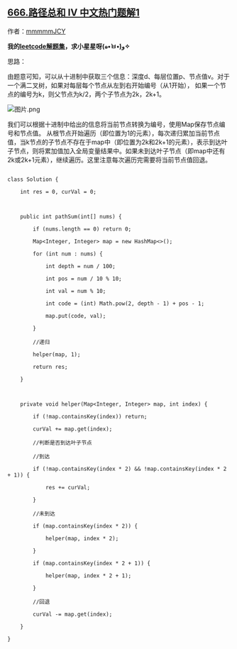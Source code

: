 ## [666.路径总和 IV 中文热门题解1](https://leetcode.cn/problems/path-sum-iv/solutions/100000/java-shi-yong-maphe-di-gui-by-zxy0917)

作者：[mmmmmJCY](https://leetcode.cn/u/mmmmmJCY)

**我的[leetcode解题集](https://github.com/JuiceZhou/Leetcode)，求小星星呀(๑•̀ㅂ•́)و✧**

思路：

由题意可知，可以从十进制中获取三个信息：深度d、每层位置p、节点值v。对于一个满二叉树，如果对每层每个节点从左到右开始编号（从1开始）， 如果一个节点的编号为k，则父节点为k/2，两个子节点为2k，2k+1。
![图片.png](https://pic.leetcode-cn.com/464153b9ac951a11f80ed157e40fa06f5d29ae72219c028bea4a45f8bf4fd255-%E5%9B%BE%E7%89%87.png)


我们可以根据十进制中给出的信息将当前节点转换为编号，使用Map保存节点编号和节点值。 从根节点开始遍历（即位置为1的元素），每次递归累加当前节点值，当k节点的子节点不存在于map中（即位置为2k和2k+1的元素），表示到达叶子节点，则将累加值加入全局变量结果中。如果未到达叶子节点（即map中还有2k或2k+1元素），继续遍历。这里注意每次遍历完需要将当前节点值回退。


```
class Solution {
    int res = 0, curVal = 0;

    public int pathSum(int[] nums) {
        if (nums.length == 0) return 0;
        Map<Integer, Integer> map = new HashMap<>();
        for (int num : nums) {
            int depth = num / 100;
            int pos = num / 10 % 10;
            int val = num % 10;
            int code = (int) Math.pow(2, depth - 1) + pos - 1;
            map.put(code, val);
        }
        //递归
        helper(map, 1);
        return res;
    }

    private void helper(Map<Integer, Integer> map, int index) {
        if (!map.containsKey(index)) return;
        curVal += map.get(index);
        //判断是否到达叶子节点
        //到达
        if (!map.containsKey(index * 2) && !map.containsKey(index * 2 + 1)) {
            res += curVal;
        }
        //未到达
        if (map.containsKey(index * 2)) {
            helper(map, index * 2);
        }
        if (map.containsKey(index * 2 + 1)) {
            helper(map, index * 2 + 1);
        }
        //回退
        curVal -= map.get(index);
    }
}
```
